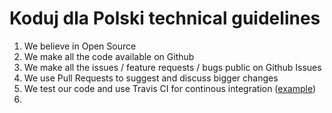 Koduj dla Polski technical guidelines
=====================================

1. We believe in Open Source
2. We make all the code available on Github
3. We make all the issues / feature requests / bugs public on Github Issues
4. We use Pull Requests to suggest and discuss bigger changes
5. We test our code and use Travis CI for continous integration ([example](https://travis-ci.org/kodujdlapolski/guidelines))
6. 